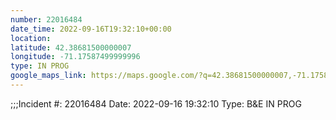 ```yaml
---
number: 22016484
date_time: 2022-09-16T19:32:10+00:00
location: 
latitude: 42.38681500000007
longitude: -71.17587499999996
type: IN PROG
google_maps_link: https://maps.google.com/?q=42.38681500000007,-71.17587499999996
---
```


;;;Incident #: 22016484  Date: 2022-09-16 19:32:10   Type: B&E IN PROG
